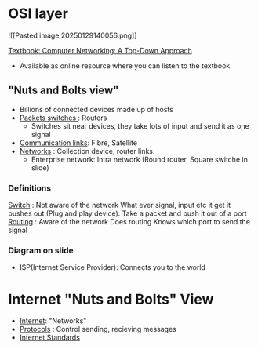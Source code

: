 # OSI layer 

![[Pasted image 20250129140056.png]]

<u> Textbook: Computer Networking: A Top-Down Approach</u> 
- Available as online resource where you can listen to the textbook

## "Nuts and Bolts view" 
- Billions of connected devices made up of hosts
- <u>Packets switches </u>: Routers
	- Switches sit near devices, they take lots of input and send it as one signal
- <u>Communication links</u>: Fibre, Satellite 
- <u>Networks</u> : Collection device, router links.
	- Enterprise network: Intra network
(Round router, Square switche in slide)

### Definitions

<u>Switch</u> : Not aware of the network
		What ever signal, input etc it get it pushes out (Plug and play device).
		Take a packet and push it out of a port
<u>Routing</u> : Aware of the network
		Does routing
		Knows which port to send the signal

### Diagram on slide 

- ISP(Internet Service Provider): Connects you to the world

# Internet "Nuts and Bolts" View

- <u>Internet</u>: "Networks"
- <u>Protocols</u> : Control sending, recieving messages 
- <u> Internet Standards</u> 